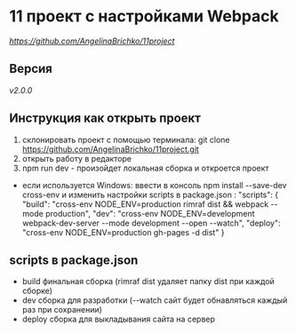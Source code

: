 
# 11 проект с настройками Webpack
*https://github.com/AngelinaBrichko/11project*

## Версия
*v2.0.0*

## Инструкция как открыть проект 
1. склонировать проект с помощью терминала: git clone https://github.com/AngelinaBrichko/11project.git
2. открыть работу в редакторе 
3. npm run dev - произойдет локальная сборка и откроется проект
- если используется Windows: ввести в консоль npm install --save-dev cross-env и изменить настройки scripts в package.json : "scripts": {
        "build": "cross-env NODE_ENV=production rimraf dist && webpack --mode production",
        "dev": "cross-env NODE_ENV=development webpack-dev-server --mode development --open --watch",
        "deploy": "cross-env NODE_ENV=production gh-pages -d dist"
     }

## scripts в package.json
- build  финальная сборка (rimraf dist удаляет папку dist при каждой сборке)
- dev сборка для разработки (--watch сайт будет обнавляться каждый раз при сохранении)
- deploy сборка для выкладывания сайта на сервер




